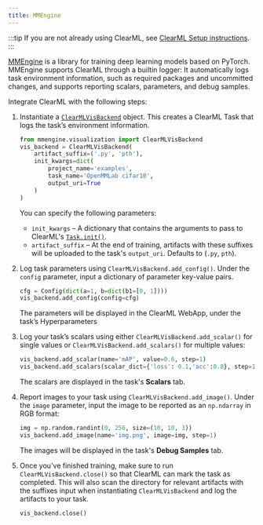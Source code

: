 ```yaml
---
title: MMEngine
---
```


:::tip
If you are not already using ClearML, see [ClearML Setup instructions](../clearml_sdk/clearml_sdk_setup.md).
:::


[MMEngine](https://github.com/open-mmlab/mmengine) is a library for training deep learning models based on PyTorch. 
MMEngine supports ClearML through a builtin logger: It automatically logs task environment information, such as 
required packages and uncommitted changes, and supports reporting scalars, parameters, and debug samples.

Integrate ClearML with the following steps:
1. Instantiate a [`ClearMLVisBackend`](https://mmengine.readthedocs.io/en/latest/api/generated/mmengine.visualization.ClearMLVisBackend.html#mmengine.visualization.ClearMLVisBackend) 
   object. This creates a ClearML Task that logs the task’s environment information.   
   
   ```python
   from mmengine.visualization import ClearMLVisBackend
   vis_backend = ClearMLVisBackend(
       artifact_suffix=('.py', 'pth'), 
       init_kwargs=dict(
           project_name='examples',
           task_name='OpenMMLab cifar10',
           output_uri=True
       )
   )
   ```
   
   You can specify the following parameters: 

   * `init_kwargs` – A dictionary that contains the arguments to pass to ClearML's [`Task.init()`](../references/sdk/task.md#taskinit).  
   * `artifact_suffix` – At the end of training, artifacts with these suffixes will be uploaded to the task's `output_uri`. 
   Defaults to (`.py`, `pth`).  

2. Log task parameters using `ClearMLVisBackend.add_config()`. Under the `config` parameter, input a dictionary of parameter key-value pairs.  

    ```python
    cfg = Config(dict(a=1, b=dict(b1=[0, 1])))
    vis_backend.add_config(config=cfg)
    ```

    The parameters will be displayed in the ClearML WebApp, under the task’s Hyperparameters

3. Log your task’s scalars using either `ClearMLVisBackend.add_scalar()` for single values or `ClearMLVisBackend.add_scalars()` 
   for multiple values: 
   
   ```python
   vis_backend.add_scalar(name='mAP', value=0.6, step=1)
   vis_backend.add_scalars(scalar_dict={'loss': 0.1,'acc':0.8}, step=1)
   ```

   The scalars are displayed in the task's **Scalars** tab.

5. Report images to your task using `ClearMLVisBackend.add_image()`. Under the `image` parameter, input the image 
   to be reported as an `np.ndarray` in RGB format:

   ```python
   img = np.random.randint(0, 256, size=(10, 10, 3))
   vis_backend.add_image(name='img.png', image=img, step=1)
   ```
   The images will be displayed in the task's **Debug Samples** tab.

5. Once you've finished training, make sure to run `ClearMLVisBackend.close()` so that ClearML can mark the task as 
   completed. This will also scan the directory for relevant artifacts with the suffixes input when instantiating 
   `ClearMLVisBackend` and log the artifacts to your task. 

    ```python
    vis_backend.close()
    ```

